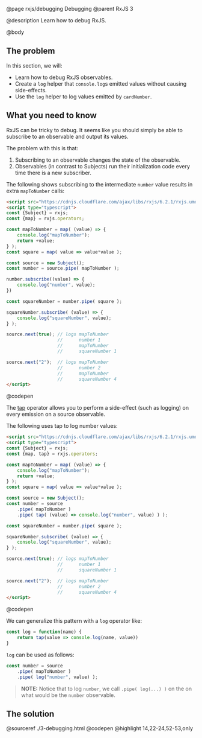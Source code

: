 @page rxjs/debugging Debugging
@parent RxJS 3

@description Learn how to debug RxJS.

@body

## The problem

In this section, we will:

- Learn how to debug RxJS observables.
- Create a `log` helper that `console.log`s emitted values without causing side-effects.
- Use the `log` helper to log values emitted by `cardNumber`.



## What you need to know

RxJS can be tricky to debug. It seems like you should simply be able to
subscribe to an observable and output its values.

The problem with this is that:

1. Subscribing to an observable changes the state of the observable.
2. Observables (in contrast to Subjects) run their initialization code every time
   there is a new subscriber.

The following shows subscribing to the intermediate `number` value results in
extra `mapToNumber` calls:

```html
<script src="https://cdnjs.cloudflare.com/ajax/libs/rxjs/6.2.1/rxjs.umd.js"></script>
<script type="typescript">
const {Subject} = rxjs;
const {map} = rxjs.operators;

const mapToNumber = map( (value) => {
    console.log("mapToNumber");
    return +value;
} );
const square = map( value => value*value );

const source = new Subject();
const number = source.pipe( mapToNumber );

number.subscribe((value) => {
    console.log("number", value);
})

const squareNumber = number.pipe( square );

squareNumber.subscribe( (value) => {
    console.log("squareNumber", value);
} );

source.next(true); // logs mapToNumber
                   //      number 1
                   //      mapToNumber
                   //      squareNumber 1

source.next("2");  // logs mapToNumber
                   //      number 2
                   //      mapToNumber
                   //      squareNumber 4
</script>
```
@codepen

The [tap](https://rxjs-dev.firebaseapp.com/api/operators/tap) operator allows you
to perform a side-effect (such as logging) on every emission on a source observable.

The following uses tap to log number values:

```html
<script src="https://cdnjs.cloudflare.com/ajax/libs/rxjs/6.2.1/rxjs.umd.js"></script>
<script type="typescript">
const {Subject} = rxjs;
const {map, tap} = rxjs.operators;

const mapToNumber = map( (value) => {
    console.log("mapToNumber");
    return +value;
} );
const square = map( value => value*value );

const source = new Subject();
const number = source
    .pipe( mapToNumber )
    .pipe( tap( (value) => console.log("number", value) ) );

const squareNumber = number.pipe( square );

squareNumber.subscribe( (value) => {
    console.log("squareNumber", value);
} );

source.next(true); // logs mapToNumber
                   //      number 1
                   //      squareNumber 1

source.next("2");  // logs mapToNumber
                   //      number 2
                   //      squareNumber 4
</script>
```
@codepen

We can generalize this pattern with a `log` operator like:

```js
const log = function(name) {
    return tap(value => console.log(name, value))
}
```

`log` can be used as follows:

```typescript
const number = source
    .pipe( mapToNumber )
    .pipe( log("number", value) );
```

> __NOTE:__ Notice that to log `number`, we call `.pipe( log(...) )`
> on the on what would be the `number` observable. 

## The solution

@sourceref ./3-debugging.html
@codepen
@highlight 14,22-24,52-53,only

